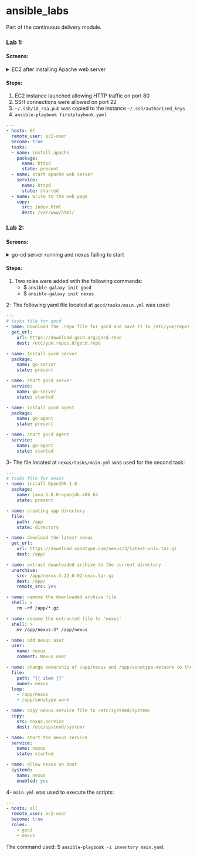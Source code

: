 # ansible_labs
Part of the continuous delivery module.

### Lab 1:
#### Screens:
<details>
<summary>EC2 after installing Apache web server</summary>
<p>



</p>
</details>  

#### Steps:
1. EC2 instance launched allowing HTTP traffic on port 80
2. SSH connections were allowed on port 22
3. `~/.ssh/id_rsa.pub` was copied to the instance `~/.ssh/authorized_keys`
4. `ansible-playbook firstplaybook.yaml`

```yaml
---
- hosts: EC
  remote_user: ec2-user
  become: true
  tasks:
  - name: install apache
    package:
      name: httpd
      state: present
  - name: start apache web server
    service:
      name: httpd
      state: started
  - name: write to the web page
    copy:
      src: index.html
      dest: /var/www/html/
```

### Lab 2:
#### Screens:
<details>
<summary>go-cd server running and nexus failing to start</summary>
<p>


</p>
</details>  

#### Steps:
1. Two roles were added with the following commands:
   * $ `ansible-galaxy init gocd`
   * $ `ansible-galaxy init nexus`

2- The following yaml file located at `gocd/tasks/main.yml` was used:
```yaml
---
# tasks file for gocd
- name: Download the .repo file for gocd and save it to /etc/yum/repos.d/
  get_url: 
    url: https://download.gocd.org/gocd.repo
    dest: /etc/yum.repos.d/gocd.repo

- name: Install gocd server 
  package:
    name: go-server
    state: present

- name: start gocd server 
  service:
    name: go-server 
    state: started

- name: install gocd agent
  package:
    name: go-agent 
    state: present 

- name: start gocd agent 
  service: 
    name: go-agent
    state: started 
```

3- The file located at `nexus/tasks/main.yml` was used for the second task:
```yaml
---
# tasks file for nexus
- name: install OpenJDK 1.8 
  package:
    name: java-1.8.0-openjdk.x86_64
    state: present

- name: creating app directory
  file:
    path: /app
    state: directory 

- name: download the latest nexus 
  get_url:
    url: https://download.sonatype.com/nexus/3/latest-unix.tar.gz
    dest: /app/

- name: extract downloaded archive to the current directory 
  unarchive: 
    src: /app/nexus-3.22.0-02-unix.tar.gz
    dest: /app/
    remote_src: yes

- name: remove the downloaded archive file 
  shell: >
    rm -rf /app/*.gz

- name: rename the extracted file to 'nexus'
  shell: >
    mv /app/nexus-3* /app/nexus

- name: add nexus user 
  user: 
    name: nexus 
    comment: Nexus user 

- name: change ownership of /app/nexus and /app/sonatype-network to the nexus user 
  file:
    path: "{{ item }}"
    owner: nexus 
  loop:
    - /app/nexus 
    - /app/sonatype-work 

- name: copy nexus.service file to /etc/systemd/system/
  copy:
    src: nexus.service 
    dest: /etc/systemd/system/

- name: start the nexus service 
  service: 
    name: nexus 
    state: started 

- name: allow nexus on boot
  systemd:
    name: nexus 
    enabled: yes
```

4- `main.yml` was used to execute the scripts:
```yaml
---
- hosts: all
  remote_user: ec2-user 
  become: true
  roles:
    - gocd
    - nexus
```

The command used: 
$ `ansible-playbook -i inventory main.yaml`